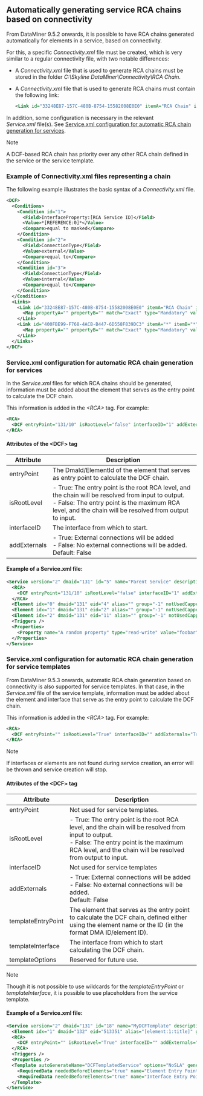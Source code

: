 ## Automatically generating service RCA chains based on connectivity

From DataMiner 9.5.2 onwards, it is possible to have RCA chains generated automatically for elements in a service, based on connectivity.

For this, a specific *Connectivity.xml* file must be created, which is very similar to a regular connectivity file, with two notable differences:

- A *Connectivity.xml* file that is used to generate RCA chains must be stored in the folder *C:\\Skyline DataMiner\\Connectivity\\RCA Chain*.

- A *Connectivity.xml* file that is used to generate RCA chains must contain the following link:

    ```xml
    <Link id="33248E87-157C-480B-8754-15582008E0E0" itemA="RCA Chain" itemB="*" type="Service">
    ```

In addition, some configuration is necessary in the relevant *Service.xml* file(s). See [Service.xml configuration for automatic RCA chain generation for services](#servicexml-configuration-for-automatic-rca-chain-generation-for-services).

> [!NOTE]
> A DCF-based RCA chain has priority over any other RCA chain defined in the service or the service template.

### Example of Connectivity.xml files representing a chain

The following example illustrates the basic syntax of a *Connectivity.xml* file.

```xml
<DCF>                                                                                                                                                                                
  <Conditions>                                                                                                                                                                         
    <Condition id="1">                                                                                                                                                                   
      <Field>InterfaceProperty:[RCA Service ID]</Field>                                                                                                                                 
      <Value>*[REFERENCE:0]*</Value>                                                                                                                                                  
      <Compare>equal to masked</Compare>                                                                                                                                                  
    </Condition>                                                                                                                                                                         
    <Condition id="2">                                                                                                                                                                   
      <Field>ConnectionType</Field>                                                                                                                                                       
      <Value>external</Value>                                                                                                                                                             
      <Compare>equal to</Compare>                                                                                                                                                         
    </Condition>                                                                                                                                                                         
    <Condition id="3">                                                                                                                                                                   
      <Field>ConnectionType</Field>                                                                                                                                                       
      <Value>internal</Value>                                                                                                                                                             
      <Compare>equal to</Compare>                                                                                                                                                         
    </Condition>                                                                                                                                                                         
  </Conditions>                                                                                                                                                                        
  <Links>                                                                                                                                                                              
    <Link id="33248E87-157C-480B-8754-15582008E0E0" itemA="RCA Chain" itemB="*" type="Service">                                                                                         
      <Map propertyA="" propertyB="" match="Exact" type="Mandatory" value=""     direction="Undefined" invert="false" referenceValue="SVCID:///" conditions="1" />                     
    </Link>                                                                                                                                                                              
    <Link id="400FBE99-F768-4ACB-B447-6D558F839DC3" itemA="*" itemB="*" type="Protocol">                                                                                               
      <Map propertyA="" propertyB="" match="Exact" type="Mandatory" value=""     direction="Undefined" invert="false" referenceValue="SVCID:///"     conditions="3 OR (1 AND 2)" />
    </Link>                                                                                                                                                                              
  </Links>                                                                                                                                                                             
</DCF>                                                                                                                                                                               
```

### Service.xml configuration for automatic RCA chain generation for services

In the *Service.xml* files for which RCA chains should be generated, information must be added about the element that serves as the entry point to calculate the DCF chain.

This information is added in the *\<RCA>* tag. For example:

```xml
<RCA>                                                                              
  <DCF entryPoint="131/10" isRootLevel="false" interfaceID="1" addExternals="true" />
</RCA>                                                                             
```

#### Attributes of the \<DCF> tag

| Attribute    | Description                                                                                                                                                                                                                                                                                                                                      |
|--------------|--------------------------------------------------------------------------------------------------------------------------------------------------------------------------------------------------------------------------------------------------------------------------------------------------------------------------------------------------|
| entryPoint   | The DmaId/ElementId of the element that serves as entry point to calculate the DCF chain.                                                                                                                                                                                                                                                        |
| isRootLevel  | \-  True: The entry point is the root RCA level, and the chain will be resolved from input to output.<br> -  False: The entry point is the maximum RCA level, and the chain will be resolved from output to input. |
| interfaceID  | The interface from which to start.                                                                                                                                                                                                                                                                                                               |
| addExternals | \-  True: External connections will be added<br> -  False: No external connections will be added.<br> Default: False                                                                                               |

#### Example of a Service.xml file:

```xml
<Service version="2" dmaid="131" id="5" name="Parent Service" description="myService"         vdxfile="" ignoreTimeouts="false" isTemplate="false" generatedFromTemplate=""          type="" timestamp="636168981380371823" keepCopiesOnReApply="false">
  <RCA>                                                                                                                                                                                                                                                           
    <DCF entryPoint="131/10" isRootLevel="false" interfaceID="1" addExternals="true" />                                                                                                                                                                             
  </RCA>                                                                                                                                                                                                                                                          
  <Element idx="0" dmaid="131" eid="4" alias="" group="-1" notUsedCapped=""          includedCapped="" service="true" serviceElement="False" includeTrigger=""          excludeTrigger="" notUsedTrigger="" state="" description="" templateOptions="" /> 
  <Element idx="1" dmaid="131" eid="2" alias="" group="-1" notUsedCapped=""          includedCapped="" service="false" serviceElement="False" includeTrigger=""          excludeTrigger="" notUsedTrigger="" state="" description="" templateOptions="" />
  <Element idx="2" dmaid="131" eid="11" alias="" group="-1" notUsedCapped=""          includedCapped="" service="true" serviceElement="False" includeTrigger=""          excludeTrigger="" notUsedTrigger="" state="" description="" templateOptions="" />
  <Triggers />                                                                                                                                                                                                                                                    
  <Properties>                                                                                                                                                                                                                                                    
    <Property name="A random property" type="read-write" value="foobar" />                                                                                                                                                                                          
  </Properties>                                                                                                                                                                                                                                                   
</Service>                                                                                                                                                                                                                                                      
```

### Service.xml configuration for automatic RCA chain generation for service templates

From DataMiner 9.5.3 onwards, automatic RCA chain generation based on connectivity is also supported for service templates. In that case, in the *Service.xml* file of the service template, information must be added about the element and interface that serve as the entry point to calculate the DCF chain.

This information is added in the *\<RCA>* tag. For example:

```xml
<RCA>                                                                                                                                                                                                                     
  <DCF entryPoint="" isRootLevel="True" interfaceID="" addExternals="True"     templateEntryPoint="ID:[data:Element Entry Point]"     templateInterface="ID:[data:Interface Entry Points]" templateOptions="" />
</RCA>                                                                                                                                                                                                                    
```

> [!NOTE]
> If interfaces or elements are not found during service creation, an error will be thrown and service creation will stop.

#### Attributes of the \<DCF> tag

| Attribute          | Description                                                                                                                                                                                                                                                                                                                                      |
|--------------------|--------------------------------------------------------------------------------------------------------------------------------------------------------------------------------------------------------------------------------------------------------------------------------------------------------------------------------------------------|
| entryPoint         | Not used for service templates.                                                                                                                                                                                                                                                                                                                  |
| isRootLevel        | \-  True: The entry point is the root RCA level, and the chain will be resolved from input to output.<br> -  False: The entry point is the maximum RCA level, and the chain will be resolved from output to input. |
| interfaceID        | Not used for service templates                                                                                                                                                                                                                                                                                                                   |
| addExternals       | \-  True: External connections will be added<br> -  False: No external connections will be added.<br> Default: False                                                                                               |
| templateEntryPoint | The element that serves as the entry point to calculate the DCF chain, defined either using the element name or the ID (in the format DMA ID/element ID).                                                                                                                                                                                        |
| templateInterface  | The interface from which to start calculating the DCF chain.                                                                                                                                                                                                                                                                                     |
| templateOptions    | Reserved for future use.                                                                                                                                                                                                                                                                                                                         |

> [!NOTE]
> Though it is not possible to use wildcards for the *templateEntryPoint* or *templateInterface*, it is possible to use placeholders from the service template.

#### Example of a Service.xml file:

```xml
<Service version="2" dmaid="131" id="18" name="MyDCFTemplate" description="" vdxfile=""         ignoreTimeouts="false" isTemplate="true" generatedFromTemplate="" type=""         timestamp="636253477373961897" keepCopiesOnReApply="false">                                                              
  <Element idx="1" dmaid="132" eid="513351" alias="[element:1:title]" group="-1"         notUsedCapped="Normal" includedCapped="Critical" service="false" serviceElement="False"          includeTrigger="" excludeTrigger="" notUsedTrigger="" state="" description="1"          templateOptions="" />
  <RCA>                                                                                                                                                                                                                                                                                                              
    <DCF entryPoint="" isRootLevel="True" interfaceID="" addExternals="True"     templateEntryPoint="ID:[data:Element Entry Point]"     templateInterface="ID:[data:Interface Entry Points]" templateOptions="" />                                                                                         
  </RCA>                                                                                                                                                                                                                                                                                                             
  <Triggers />                                                                                                                                                                                                                                                                                                       
  <Properties />                                                                                                                                                                                                                                                                                                     
  <Template autoGenerateName="DCFTemplatedService" options="NoSLA" generateDescription="">                                                                                                                                                                                                                           
    <RequiredData neededBeforeElements="true" name="Element Entry Point"       title="Element Entry Point" type="text" values="" displayValues=""       defaultValue="" options="" />                                                                                                                          
    <RequiredData neededBeforeElements="true" name="Interface Entry Points"       title="Interface Entry Points" type="text" values="" displayValues=""       defaultValue="" options="" />                                                                                                                    
  </Template>                                                                                                                                                                                                                                                                                                        
</Service>                                                                                                                                                                                                                                                                                                         
```
